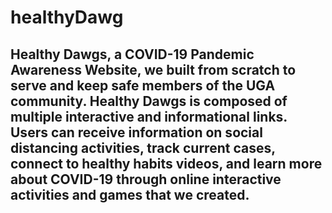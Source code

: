 # healthyDawg
## Healthy Dawgs, a COVID-19 Pandemic Awareness Website, we built from scratch to serve and keep safe members of the UGA community. Healthy Dawgs is composed of multiple interactive and informational links. Users can receive information on social distancing activities, track current cases, connect to healthy habits videos, and learn more about COVID-19 through online interactive activities and games that we created. 
